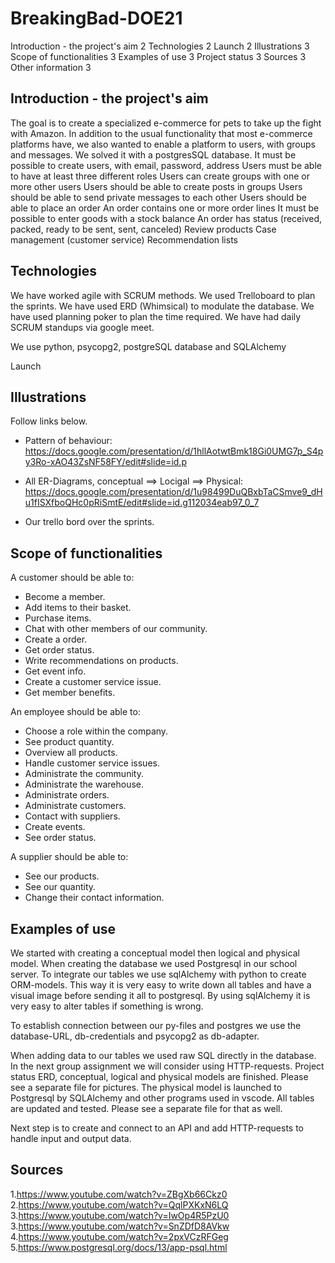 # BreakingBad-DOE21

Introduction - the project's aim	2
Technologies	2
Launch	2
Illustrations	3
Scope of functionalities	3
Examples of use	3
Project status	3
Sources	3
Other information	3




## Introduction - the project's aim
The goal is to create a specialized e-commerce for pets to take up the fight with Amazon. In addition to the usual functionality that most e-commerce platforms have, we also wanted to enable a platform to users, with groups and messages.
We solved it with a postgresSQL database.
It must be possible to create users, with email, password, address
Users must be able to have at least three different roles
Users can create groups with one or more other users
Users should be able to create posts in groups
Users should be able to send private messages to each other
Users should be able to place an order
An order contains one or more order lines
It must be possible to enter goods with a stock balance
An order has status (received, packed, ready to be sent, sent, canceled)
Review products
Case management (customer service)
Recommendation lists

## Technologies
We have worked agile with SCRUM methods.
We used Trelloboard to plan the sprints.
We have used ERD (Whimsical) to modulate the database.
We have used planning poker to plan the time required.
We have had daily SCRUM standups via google meet.

We use python, psycopg2, postgreSQL database and SQLAlchemy

Launch



## Illustrations
Follow links below.

- Pattern of behaviour:
https://docs.google.com/presentation/d/1hllAotwtBmk18Gi0UMG7p_S4py3Ro-xAO43ZsNF58FY/edit#slide=id.p 

- All ER-Diagrams, conceptual ==> Locigal ==> Physical:
https://docs.google.com/presentation/d/1u98499DuQBxbTaCSmve9_dHu1fISXfboQHc0pRiSmtE/edit#slide=id.g112034eab97_0_7 

- Our trello bord over the sprints.


 ## Scope of functionalities 
A customer should be able to:
- Become a member.
- Add items to their basket.
- Purchase items.
- Chat with other members of our community.
- Create a order.
- Get order status.
- Write recommendations on products.
- Get event info.
- Create a customer service issue.
- Get member benefits.

An employee should be able to:
- Choose a role within the company.
- See product quantity.
- Overview all products.
- Handle customer service issues.
- Administrate the community.
- Administrate the warehouse.
- Administrate orders.
- Administrate customers.
- Contact with suppliers.
- Create events.
- See order status.

A supplier should be able to:
- See our products.
- See our quantity.
- Change their contact information.

## Examples of use
We started with creating a conceptual model then logical and physical model. 
When creating the database we used Postgresql in our school server. To integrate our tables we use sqlAlchemy with python to create ORM-models. This way it is very easy to write down all tables and have a visual image before sending it all to postgresql. By using sqlAlchemy it is very easy to alter tables if something is wrong.

To establish connection between our py-files and postgres we use the database-URL, db-credentials and psycopg2 as db-adapter.

When adding data to our tables we used raw SQL directly in the database. In the next group assignment we will consider using HTTP-requests.
Project status 
ERD, conceptual, logical and physical models are finished. Please see a separate file for pictures. The physical model is launched to Postgresql by SQLAlchemy and other programs used in vscode. All tables are updated and tested. Please see a separate file for that as well.

Next step is to create and connect to an API and add HTTP-requests to handle input and output data.
## Sources
1.https://www.youtube.com/watch?v=ZBgXb66Ckz0
2.https://www.youtube.com/watch?v=QqlPXKxN6LQ
3.https://www.youtube.com/watch?v=IwOp4R5PzU0
3.https://www.youtube.com/watch?v=SnZDfD8AVkw 
4.https://www.youtube.com/watch?v=2pxVCzRFGeg
5.https://www.postgresql.org/docs/13/app-psql.html
